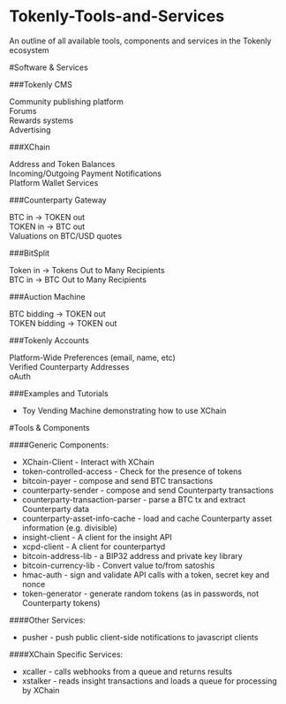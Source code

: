 # Tokenly-Tools-and-Services
An outline of all available tools, components and services in the Tokenly ecosystem

#Software & Services

###Tokenly CMS

Community publishing platform  
Forums  
Rewards systems  
Advertising  

###XChain

Address and Token Balances  
Incoming/Outgoing Payment Notifications  
Platform Wallet Services

###Counterparty Gateway

BTC in -> TOKEN out  
TOKEN in -> BTC out  
Valuations on BTC/USD quotes

###BitSplit

Token in -> Tokens Out to Many Recipients  
BTC in -> BTC Out to Many Recipients

###Auction Machine

BTC bidding -> TOKEN out  
TOKEN bidding -> TOKEN out

###Tokenly Accounts

Platform-Wide Preferences (email, name, etc)  
Verified Counterparty Addresses  
oAuth

###Examples and Tutorials

* Toy Vending Machine demonstrating how to use XChain

#Tools & Components

####Generic Components:

* XChain-Client - Interact with XChain
* token-controlled-access - Check for the presence of tokens
* bitcoin-payer - compose and send BTC transactions
* counterparty-sender - compose and send Counterparty transactions
* counterparty-transaction-parser - parse a BTC tx and extract Counterparty data
* counterparty-asset-info-cache - load and cache Counterparty asset information (e.g. divisible)
* insight-client - A client for the insight API
* xcpd-client - A client for counterpartyd
* bitcoin-address-lib - a BIP32 address and private key library
* bitcoin-currency-lib - Convert value to/from satoshis
* hmac-auth - sign and validate API calls with a token, secret key and nonce
* token-generator - generate random tokens (as in passwords, not Counterparty tokens)

####Other Services:
* pusher - push public client-side notifications to javascript clients

####XChain Specific Services:

* xcaller - calls webhooks from a queue and returns results
* xstalker - reads insight transactions and loads a queue for processing by XChain

